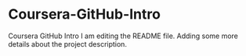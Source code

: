 # Coursera-GitHub-Intro
Coursera GitHub Intro
I am editing the README file. Adding some more details about the project description.
